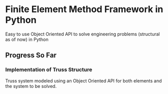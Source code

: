 # Finite Element Method Framework in Python
Easy to use Object Oriented API to solve engineering problems (structural as of now) in Python

## Progress So Far

### Implementation of Truss Structure
Truss system modeled using an Object Oriented API for both elements and the system to be solved.